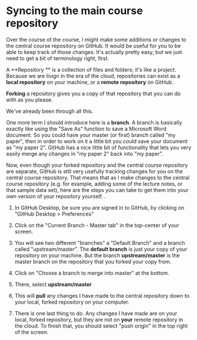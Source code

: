 # Syncing to the main course repository

Over the course of the course, I might make some additions or changes to the central course repository on GitHub. It would be useful for you to be able to keep track of those changes. It's actually pretty easy, but we just need to get a bit of terminology right, first.

A **Repository ** is a collection of files and folders; it's like a project. Because we are livign in the era of the cloud, repositories can exist as a **local repository** on your machine, or a **remote repository** on GitHub. 

**Forking** a repository gives you a copy of that repository that you can do with as you please.

We've already been through all this. 

One more term I should introduce here is a **branch**. A branch is basically exactly like using the "Save As" function to save a Microsoft Word document. So you could have your master (or first) branch called "my paper", then in order to work on it a little bit you could save your document as "my paper 2". GitHub has a nice little bit of functionality that lets you very easily merge any changes in "my paper 2" back into "my paper". 

Now, even though your forked repository and the central course repository are separate, GitHub is still very usefully tracking changes for you on the central course repository. That means that as I make changes to the central course repository (e.g. for example, adding some of the lecture notes, or that sample data set), here are the steps you can take to get them into your own version of your repository yourself. . 

1. In GitHub Desktop, be sure you are signed in to GitHub, by clicking on "GitHub Desktop > Preferences" 

   

2. Click on the "Current Branch - Master tab" in the top-center of your screen. 

   

3. You will see two different "branches" a "Default Branch" and a branch called "upstream/master". The **default branch** is just your copy of your repository on your machine. But the branch **upstream/master** is the master branch on the repository that you forked your copy from. 

4. Click on "Choose a branch to merge into master" at the bottom. 

5. There, select **upstream/master**

6. This will **pull** any changes I have made to the central repository down to your local, forked repository on your computer.

7. There is one last thing to do. Any changes I have made are on your local, forked repository, but they are not on **your** remote repository in the cloud. To finish that, you should select "push origin" in the top right of the screen. 


